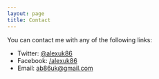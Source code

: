 ```yaml
---
layout: page
title: Contact
---
```


You can contact me with any of the following links:

- Twitter: [@alexuk86](https://twitter.com/alexuk86)
- Facebook: [/alexuk86](https://www.facebook.com/alexuk86)
- Email: [ab86uk@gmail.com](mailto:ab86uk@gmail)

